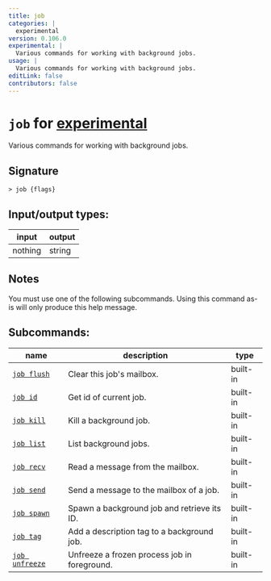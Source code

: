 ```yaml
---
title: job
categories: |
  experimental
version: 0.106.0
experimental: |
  Various commands for working with background jobs.
usage: |
  Various commands for working with background jobs.
editLink: false
contributors: false
---
```

<!-- This file is automatically generated. Please edit the command in https://github.com/nushell/nushell instead. -->

# `job` for [experimental](/commands/categories/experimental.md)

<div class='command-title'>Various commands for working with background jobs.</div>

## Signature

```> job {flags} ```


## Input/output types:

| input   | output |
| ------- | ------ |
| nothing | string |
## Notes
You must use one of the following subcommands. Using this command as-is will only produce this help message.

## Subcommands:

| name                                             | description                                  | type     |
| ------------------------------------------------ | -------------------------------------------- | -------- |
| [`job flush`](/commands/docs/job_flush.md)       | Clear this job's mailbox.                    | built-in |
| [`job id`](/commands/docs/job_id.md)             | Get id of current job.                       | built-in |
| [`job kill`](/commands/docs/job_kill.md)         | Kill a background job.                       | built-in |
| [`job list`](/commands/docs/job_list.md)         | List background jobs.                        | built-in |
| [`job recv`](/commands/docs/job_recv.md)         | Read a message from the mailbox.             | built-in |
| [`job send`](/commands/docs/job_send.md)         | Send a message to the mailbox of a job.      | built-in |
| [`job spawn`](/commands/docs/job_spawn.md)       | Spawn a background job and retrieve its ID.  | built-in |
| [`job tag`](/commands/docs/job_tag.md)           | Add a description tag to a background job.   | built-in |
| [`job unfreeze`](/commands/docs/job_unfreeze.md) | Unfreeze a frozen process job in foreground. | built-in |